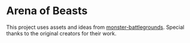 # Arena of Beasts
This project uses assets and ideas from [monster-battlegrounds](https://weentermakesgames.itch.io/monster-battlegrounds). Special thanks to the original creators for their work.

